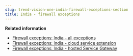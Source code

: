 ```yaml
---
slug: trend-vision-one-india-firewall-exceptions-section
title: India - firewall exceptions
---
```


**Related information**

- [Firewall exceptions: India - all exceptions](firewall-india-all-exceptions.md)
- [Firewall exceptions: India - cloud service extension](firewall-india-cloud-service.md)
- [Firewall exceptions: India - hosted Service Gateway](firewall-india-hosted-service.md)
